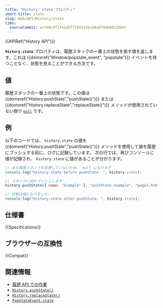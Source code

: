 ```yaml
---
title: "History: state プロパティ"
short-title: state
slug: Web/API/History/state
l10n:
  sourceCommit: acfe8c9f1f4145f77653a2bc64a9744b001358dc
---
```


{{APIRef("History API")}}

**`History.state`** プロパティは、履歴スタックの一番上の状態を表す値を返します。これは {{domxref("Window/popstate_event", "popstate")}} イベントを待つことなく、状態を見ることができる方法です。

## 値

履歴スタックの一番上の状態です。この値は {{domxref("History.pushState","pushState()")}} または {{domxref("History.replaceState","replaceState()")}} メソッドが使用されていない限り [`null`](/ja/docs/Web/JavaScript/Reference/Operators/null) です。

## 例

以下のコードでは、 `history.state` の値を {{domxref("History.pushState","pushState()")}} メソッドを使用して値を履歴にプッシュする前に、ログに記録しています。
次の行では、再びコンソールに値が記録され、 `history.state` に値があることが分かります。

```js
// まだ履歴スタックを変更していないため、 null になります
console.log("History.state before pushState: ", history.state);

// スタックに何かプッシュします
history.pushState({ name: "Example" }, "pushState example", "page3.html");

// 状態は値になりました。
console.log("History.state after pushState: ", history.state);
```

## 仕様書

{{Specifications}}

## ブラウザーの互換性

{{Compat}}

## 関連情報

- [履歴 API での作業](/ja/docs/Web/API/History_API/Working_with_the_History_API)
- [`History.pushState()`](/ja/docs/Web/API/History/pushState)
- [`History.replaceState()`](/ja/docs/Web/API/History/replaceState)
- [`PopStateEvent.state`](/ja/docs/Web/API/PopStateEvent/state)
